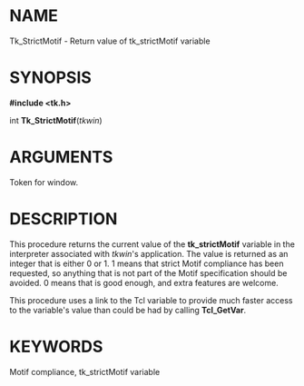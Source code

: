 # NAME

Tk_StrictMotif - Return value of tk_strictMotif variable

# SYNOPSIS

**#include \<tk.h\>**

int **Tk_StrictMotif**(*tkwin*)

# ARGUMENTS

Token for window.

# DESCRIPTION

This procedure returns the current value of the **tk_strictMotif**
variable in the interpreter associated with *tkwin*\'s application. The
value is returned as an integer that is either 0 or 1. 1 means that
strict Motif compliance has been requested, so anything that is not part
of the Motif specification should be avoided. 0 means that is good
enough, and extra features are welcome.

This procedure uses a link to the Tcl variable to provide much faster
access to the variable\'s value than could be had by calling
**Tcl_GetVar**.

# KEYWORDS

Motif compliance, tk_strictMotif variable
